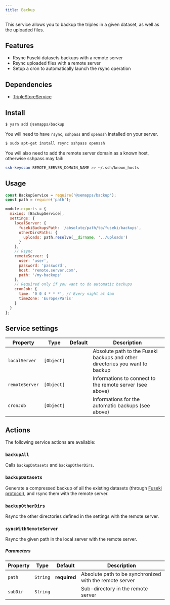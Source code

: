 ```yaml
---
title: Backup
---
```


This service allows you to backup the triples in a given dataset, as well as the uploaded files.

## Features

- Rsync Fuseki datasets backups with a remote server
- Rsync uploaded files with a remote server
- Setup a cron to automatically launch the rsync operation

## Dependencies

- [TripleStoreService](triplestore/index.md)

## Install

```bash
$ yarn add @semapps/backup
```

You will need to have `rsync`, `sshpass` and `openssh` installed on your server.

```bash
$ sudo apt-get install rsync sshpass openssh
```

You will also need to add the remote server domain as a known host, otherwise sshpass may fail:

```bash
ssh-keyscan REMOTE_SERVER_DOMAIN_NAME >> ~/.ssh/known_hosts
```

## Usage

```js
const BackupService = require('@semapps/backup');
const path = require('path');

module.exports = {
  mixins: [BackupService],
  settings: {
    localServer: {
      fusekiBackupsPath: '/absolute/path/to/fuseki/backups',
      otherDirsPaths: {
        uploads: path.resolve(__dirname, '../uploads')
      }
    },
    // Rsync
    remoteServer: {
      user: 'user',
      password: 'password',
      host: 'remote.server.com',
      path: '/my-backups'
    },
    // Required only if you want to do automatic backups
    cronJob: {
      time: '0 0 4 * * *', // Every night at 4am
      timeZone: 'Europe/Paris'
    }
  }
};
```

## Service settings

| Property | Type | Default | Description |
| -------- | ---- | ------- | ----------- |
| `localServer`| `[Object]`|  | Absolute path to the Fuseki backups and other directories you want to backup |
| `remoteServer`| `[Object]`|  | Informations to connect to the remote server (see above) |
| `cronJob`| `[Object]`|  | Informations for the automatic backups (see above) |

## Actions

The following service actions are available:

### `backupAll`

Calls `backupDatasets` and `backupOtherDirs`.

### `backupDatasets`

Generate a compressed backup of all the existing datasets (through [Fuseki protocol](https://jena.apache.org/documentation/fuseki2/fuseki-server-protocol.html)), and rsync them with the remote server.

### `backupOtherDirs`

Rsync the other directories defined in the settings with the remote server.

### `syncWithRemoteServer`

Rsync the given path in the local server with the remote server.

##### Parameters
| Property | Type | Default | Description |
| -------- | ---- | ------- | ----------- |
| `path` | `String`  | **required** | Absolute path to be synchronized with the remote server |
| `subDir` | `String`  | | Sub-directory in the remote server |
